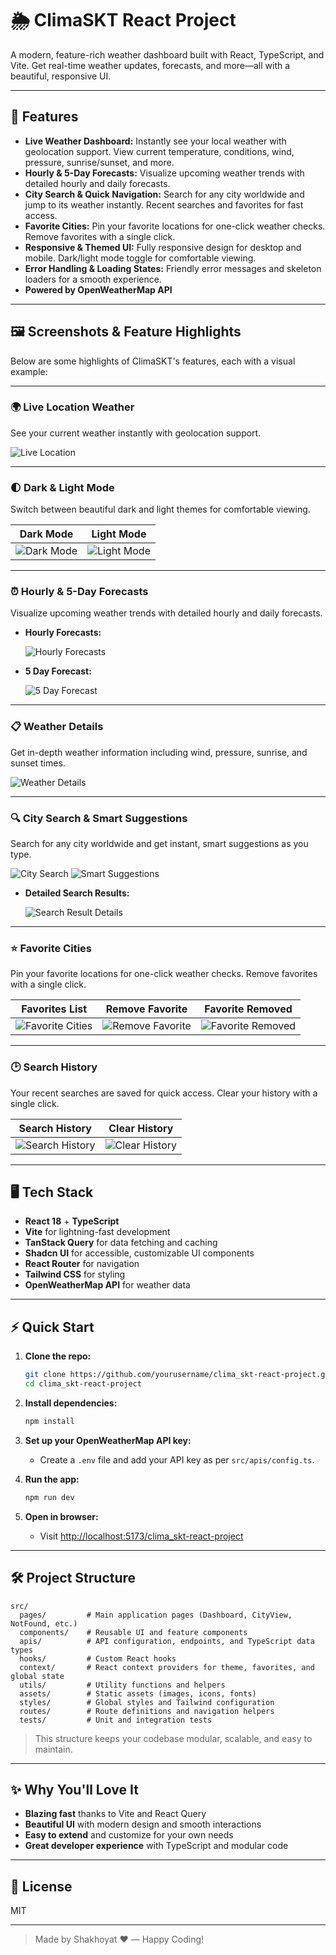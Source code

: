 # 🌦️ ClimaSKT React Project

A modern, feature-rich weather dashboard built with React, TypeScript, and Vite. Get real-time weather updates, forecasts, and more—all with a beautiful, responsive UI.

---

## 🚀 Features

- **Live Weather Dashboard:** Instantly see your local weather with geolocation support. View current temperature, conditions, wind, pressure, sunrise/sunset, and more.
- **Hourly & 5-Day Forecasts:** Visualize upcoming weather trends with detailed hourly and daily forecasts.
- **City Search & Quick Navigation:** Search for any city worldwide and jump to its weather instantly. Recent searches and favorites for fast access.
- **Favorite Cities:** Pin your favorite locations for one-click weather checks. Remove favorites with a single click.
- **Responsive & Themed UI:** Fully responsive design for desktop and mobile. Dark/light mode toggle for comfortable viewing.
- **Error Handling & Loading States:** Friendly error messages and skeleton loaders for a smooth experience.
- **Powered by OpenWeatherMap API**

---

## 🖼️ Screenshots & Feature Highlights

Below are some highlights of ClimaSKT's features, each with a visual example:

---

### 🌍 Live Location Weather
See your current weather instantly with geolocation support.

![Live Location](./screenshots/cliskt3.png)

---

### 🌓 Dark & Light Mode
Switch between beautiful dark and light themes for comfortable viewing.

| Dark Mode | Light Mode |
|-----------|-----------|
| ![Dark Mode](./screenshots/cliskt1.png) | ![Light Mode](./screenshots/cliskt2.png) |

---

### ⏰ Hourly & 5-Day Forecasts
Visualize upcoming weather trends with detailed hourly and daily forecasts.

- **Hourly Forecasts:**
  
  ![Hourly Forecasts](./screenshots/cliskt4.png)

- **5 Day Forecast:**
  
  ![5 Day Forecast](./screenshots/cliskt6.png)

---

### 📋 Weather Details
Get in-depth weather information including wind, pressure, sunrise, and sunset times.

![Weather Details](./screenshots/cliskt5.png)

---

### 🔍 City Search & Smart Suggestions
Search for any city worldwide and get instant, smart suggestions as you type.

![City Search](./screenshots/cliskt7.png)
![Smart Suggestions](./screenshots/cliskt8.png)

- **Detailed Search Results:**

  ![Search Result Details](./screenshots/cliskt10.png)

---

### ⭐ Favorite Cities
Pin your favorite locations for one-click weather checks. Remove favorites with a single click.

| Favorites List | Remove Favorite | Favorite Removed |
|---------------|----------------|-----------------|
| ![Favorite Cities](./screenshots/cliskt11.png) | ![Remove Favorite](./screenshots/cliskt12.png) | ![Favorite Removed](./screenshots/cliskt13.png) |

---

### 🕑 Search History
Your recent searches are saved for quick access. Clear your history with a single click.

| Search History | Clear History |
|----------------|--------------|
| ![Search History](./screenshots/cliskt14.png) | ![Clear History](./screenshots/cliskt15.png) |

---

## 🖥️ Tech Stack

- **React 18** + **TypeScript**
- **Vite** for lightning-fast development
- **TanStack Query** for data fetching and caching
- **Shadcn UI** for accessible, customizable UI components
- **React Router** for navigation
- **Tailwind CSS** for styling
- **OpenWeatherMap API** for weather data

---

## ⚡ Quick Start

1. **Clone the repo:**

   ```sh
   git clone https://github.com/yourusername/clima_skt-react-project.git
   cd clima_skt-react-project
   ```

2. **Install dependencies:**

   ```sh
   npm install
   ```

3. **Set up your OpenWeatherMap API key:**
   - Create a `.env` file and add your API key as per `src/apis/config.ts`.

4. **Run the app:**

   ```sh
   npm run dev
   ```

5. **Open in browser:**
   - Visit [http://localhost:5173/clima_skt-react-project](http://localhost:5173/clima_skt-react-project)

---

## 🛠️ Project Structure

```text
src/
  pages/         # Main application pages (Dashboard, CityView, NotFound, etc.)
  components/    # Reusable UI and feature components
  apis/          # API configuration, endpoints, and TypeScript data types
  hooks/         # Custom React hooks
  context/       # React context providers for theme, favorites, and global state
  utils/         # Utility functions and helpers
  assets/        # Static assets (images, icons, fonts)
  styles/        # Global styles and Tailwind configuration
  routes/        # Route definitions and navigation helpers
  tests/         # Unit and integration tests
```

> This structure keeps your codebase modular, scalable, and easy to maintain.

---

## ✨ Why You'll Love It

- **Blazing fast** thanks to Vite and React Query
- **Beautiful UI** with modern design and smooth interactions
- **Easy to extend** and customize for your own needs
- **Great developer experience** with TypeScript and modular code

---

## 📄 License

MIT

---

> Made by Shakhoyat ❤️ — Happy Coding!
